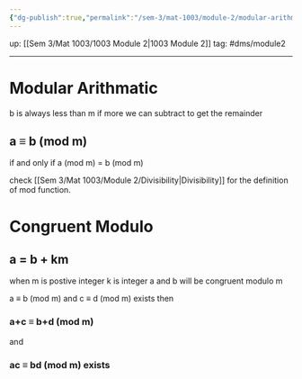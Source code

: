 ```yaml
---
{"dg-publish":true,"permalink":"/sem-3/mat-1003/module-2/modular-arithmatic/"}
---
```


up: [[Sem 3/Mat 1003/1003 Module 2|1003 Module 2]]
tag: #dms/module2 

---

# Modular Arithmatic

b is always less than m
if more we can subtract to get the remainder

## a ≡ b (mod m)
if and only if a (mod m) = b (mod m)

check [[Sem 3/Mat 1003/Module 2/Divisibility|Divisibility]] for the definition of mod function.


# Congruent Modulo

## a = b + km
when m is postive integer
k is integer
a and b will be congruent modulo m

a ≡ b (mod m) and c ≡ d (mod m) exists
then
### a+c ≡ b+d (mod m)
and 
### ac ≡ bd (mod m) exists

